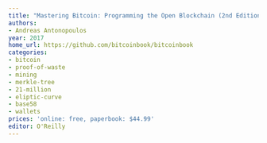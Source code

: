 ```yaml
---
title: "Mastering Bitcoin: Programming the Open Blockchain (2nd Edition)"
authors:
- Andreas Antonopoulos
year: 2017
home_url: https://github.com/bitcoinbook/bitcoinbook
categories:
- bitcoin
- proof-of-waste
- mining
- merkle-tree
- 21-million
- eliptic-curve
- base58
- wallets
prices: 'online: free, paperbook: $44.99'
editor: O'Reilly
---
```

